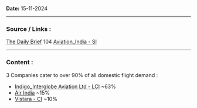 
**Date:** 15-11-2024

---
### Source / Links : 
[The Daily Brief](The_Daily_Brief.md) 104
[Aviation_India - SI](Aviation_India_-_SI.md)

---
### Content : 

3 Companies cater to over 90% of all domestic flight demand : 
* [Indigo_Interglobe Aviation Ltd - LCI](Indigo_Interglobe_Aviation_Ltd_-_LCI.md) ~63%
* [Air India](Air_India.md) ~15%
* [Vistara - CI](Vistara_-_CI.md) ~10%
